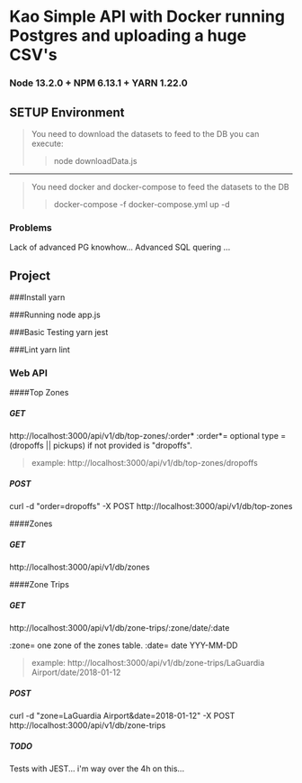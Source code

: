 # Kao Simple API with Docker running Postgres and uploading a huge CSV's

### Node 13.2.0 + NPM 6.13.1 + YARN 1.22.0

## SETUP Environment

>You need to download the datasets to feed to the DB
you can execute:
>>node downloadData.js
---
>You need docker and docker-compose to feed the datasets to the DB
>>docker-compose -f docker-compose.yml up -d

### Problems

Lack of advanced PG knowhow... 
Advanced SQL quering ...

## Project

###Install
yarn

###Running
node app.js 

###Basic Testing
yarn jest

###Lint
yarn lint

### Web API 

####Top Zones 
##### GET
http://localhost:3000/api/v1/db/top-zones/:order*
:order*= optional type = (dropoffs || pickups) if not provided is "dropoffs".

>example: http://localhost:3000/api/v1/db/top-zones/dropoffs

##### POST
curl -d "order=dropoffs" -X POST http://localhost:3000/api/v1/db/top-zones

####Zones 
##### GET
http://localhost:3000/api/v1/db/zones

####Zone Trips 
##### GET
http://localhost:3000/api/v1/db/zone-trips/:zone/date/:date

:zone= one zone of the zones table.
:date= date YYY-MM-DD

>example: http://localhost:3000/api/v1/db/zone-trips/LaGuardia Airport/date/2018-01-12

##### POST
curl -d "zone=LaGuardia Airport&date=2018-01-12" -X POST http://localhost:3000/api/v1/db/zone-trips


##### TODO
Tests with JEST... i'm way over the 4h on this...
